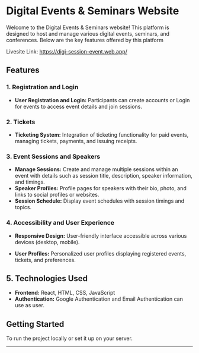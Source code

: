 # Digital Events & Seminars Website

Welcome to the Digital Events & Seminars website! This platform is designed to host and manage various digital events, seminars, and conferences. Below are the key features offered by this platform

Livesite Link: https://digi-session-event.web.app/

## Features


### 1. Registration and Login

- **User Registration and Login:** Participants can create accounts or Login for events to access event details and join sessions.

### 2. Tickets

- **Ticketing System:** Integration of ticketing functionality for paid events, managing tickets, payments, and issuing receipts.

### 3. Event Sessions and Speakers

- **Manage Sessions:** Create and manage multiple sessions within an event with details such as session title, description, speaker information, and timings.
- **Speaker Profiles:** Profile pages for speakers with their bio, photo, and links to social profiles or websites.
- **Session Schedule:** Display event schedules with session timings and topics.


### 4. Accessibility and User Experience

- **Responsive Design:** User-friendly interface accessible across various devices (desktop, mobile).

- **User Profiles:** Personalized user profiles displaying registered events, tickets, and preferences.


## 5. Technologies Used

- **Frontend:** React, HTML, CSS, JavaScript
- **Authentication:** Google Authentication and Email Authentication can use as user.


## Getting Started

To run the project locally or set it up on your server.

---

